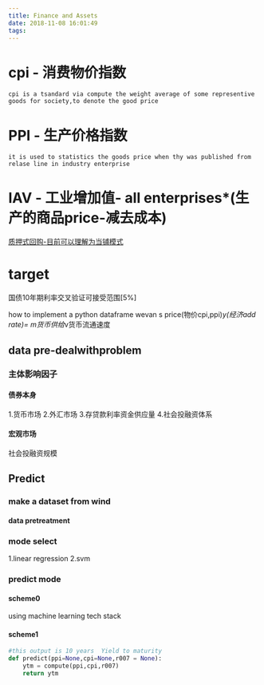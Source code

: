 ```yaml
---
title: Finance and Assets
date: 2018-11-08 16:01:49
tags:
---
```

# cpi - 消费物价指数
```
cpi is a tsandard via compute the weight average of some representive  goods for society,to denote the good price
```

# PPI - 生产价格指数
```
it is used to statistics the goods price when thy was published from relase line in industry enterprise

```
# IAV - 工业增加值- all enterprises*(生产的商品price-减去成本)

[质押式回购-目前可以理解为当铺模式](https://wiki.mbalib.com/wiki/%E9%93%B6%E8%A1%8C%E9%97%B4%E8%B4%A8%E6%8A%BC%E5%BC%8F%E5%9B%9E%E8%B4%AD%E5%88%A9%E7%8E%87)


# target

国债10年期利率交叉验证可接受范围[5%]

how to implement a python dataframe wevan s
price(物价cpi,ppi)*y(经济add rate)= m货币供给*v货币流通速度

## data pre-dealwithproblem


### 主体影响因子
#### 债券本身
1.货币市场
2.外汇市场
3.存贷款利率资金供应量
4.社会投融资体系

#### 宏观市场

社会投融资规模




## Predict

### make a dataset from wind
#### data pretreatment


###  mode select
1.linear regression
2.svm
### predict mode
#### scheme0
using  machine learning tech stack
#### scheme1
```python
#this output is 10 years  Yield to maturity
def predict(ppi=None,cpi=None,r007 = None):
	ytm = compute(ppi,cpi,r007)
    return ytm
```

















